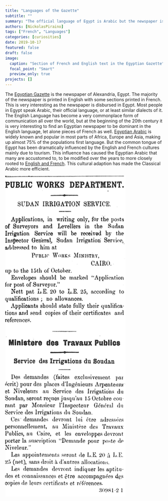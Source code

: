 ```yaml
---
title: "Languages of the Gazette"
subtitle: ""
summary: "The official language of Egypt is Arabic but the newspaper is in English and French. This is because Egypt has been influenced by many surrounding cultures."
authors: [NickolasPiraino]
tags: ["French", "Languages"]
categories: [curiosities]
date: 2019-10-17
featured: false
draft: false
image:
  caption: "Section of French and English text in the Egyptian Gazette"
  focal_point: "Smart"
  preview_only: true
projects: []
---
```

The [Egyptian Gazette](https://www.loc.gov/item/sn85054027/) is the newspaper of Alexandria, Egypt. The majority of the newspaper is printed in English with some sections printed in French. This is very interesting as the newspaper is disbursed in Egypt. Most people in Egypt speak Arabic, their official language, or at least similar dialects of it. The English Language has become a very commonplace form of communication all over the world, but at the beginning of the 20th century it is very interesting to find an Egyptian newspaper to be dominant in the English language, let alone pieces of French as well. [Egyptian Arabic](https://www.graphicmaps.com/egypt/languages) is widely known and popular in most parts of Africa, Europe and Asia, making up almost 75% of the populations first language. But the common tongue of Egypt has been dramatically influenced by the English and French cultures mainly due to tourism. This influence has caused the Egyptian Arabic that many are accustomed to, to be modified over the years to more closely rooted to [English and French](https://www.britannica.com/place/Egypt/Languages). This cultural adaption has made the Classical Arabic more efficient.

![English and French text](featured.jpg)
